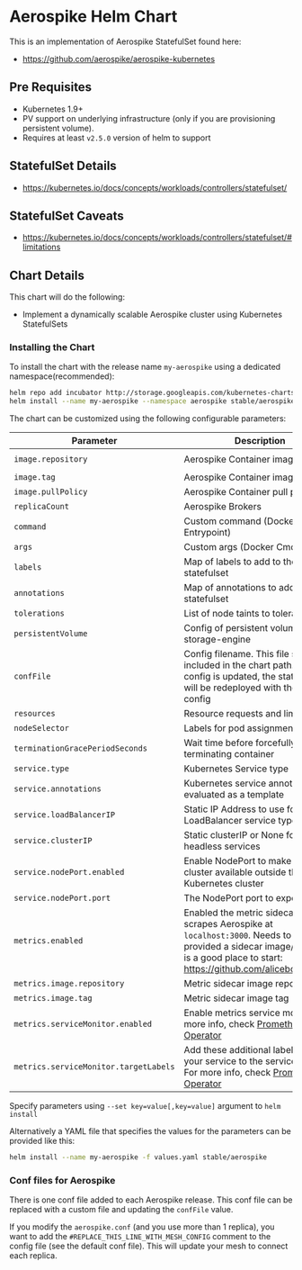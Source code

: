 # Aerospike Helm Chart

This is an implementation of Aerospike StatefulSet found here:
* <https://github.com/aerospike/aerospike-kubernetes>

## Pre Requisites
* Kubernetes 1.9+
* PV support on underlying infrastructure (only if you are provisioning persistent volume).
* Requires at least `v2.5.0` version of helm to support

## StatefulSet Details
* <https://kubernetes.io/docs/concepts/workloads/controllers/statefulset/>

## StatefulSet Caveats
* <https://kubernetes.io/docs/concepts/workloads/controllers/statefulset/#limitations>

## Chart Details
This chart will do the following:
* Implement a dynamically scalable Aerospike cluster using Kubernetes StatefulSets

### Installing the Chart
To install the chart with the release name `my-aerospike` using a dedicated namespace(recommended):

```sh
helm repo add incubator http://storage.googleapis.com/kubernetes-charts-incubator
helm install --name my-aerospike --namespace aerospike stable/aerospike
```

The chart can be customized using the following configurable parameters:

| Parameter                       | Description                                                     | Default                      |
| ------------------------------- | ----------------------------------------------------------------| -----------------------------|
| `image.repository`              | Aerospike Container image name                                  | `aerospike/aerospike-server` |
| `image.tag`                     | Aerospike Container image tag                                   | `4.5.0.5`                    |
| `image.pullPolicy`              | Aerospike Container pull policy                                 | `Always`                     |
| `replicaCount`                  | Aerospike Brokers                                               | `1`                          |
| `command`                       | Custom command (Docker Entrypoint)                              | `[]`                         |
| `args`                          | Custom args (Docker Cmd)                                        | `[]`                         |
| `labels`                        | Map of labels to add to the statefulset                         | `{}`                         |
| `annotations`                   | Map of annotations to add to the statefulset                    | `{}`                         |
| `tolerations`                   | List of node taints to tolerate                                 | `[]`                         |
| `persistentVolume`              | Config of persistent volumes for storage-engine                 | `{}`                         |
| `confFile`                      | Config filename. This file should be included in the chart path. If the config is updated, the statefulset will be redeployed with the new config | `aerospike.conf`             |
| `resources`                     | Resource requests and limits                                    | `{}`                         |
| `nodeSelector`                  | Labels for pod assignment                                       | `{}`                         |
| `terminationGracePeriodSeconds` | Wait time before forcefully terminating container               | `30`                         |
| `service.type`                  | Kubernetes Service type                                         | `ClusterIP`                  |
| `service.annotations`           | Kubernetes service annotations, evaluated as a template         | `{}`                         |
| `service.loadBalancerIP`        | Static IP Address to use for LoadBalancer service type          | `nil`                        |
| `service.clusterIP`             | Static clusterIP or None for headless services                  | `None`                       |
| `service.nodePort.enabled`       | Enable NodePort to make aerospike cluster available outside the Kubernetes cluster         | `false`                         |
| `service.nodePort.port`       | The NodePort port to expose         | `{}`                         |
| `metrics.enabled`       | Enabled the metric sidecar that scrapes Aerospike at `localhost:3000`. Needs to be provided a sidecar image/repo. [This]() is a good place to start: https://github.com/alicebob/asprom         | `false`                         |
| `metrics.image.repository`       | Metric sidecar image repository         | `{}`                         |
| `metrics.image.tag`       | Metric sidecar image tag         | `{}`                         |
| `metrics.serviceMonitor.enabled`       | Enable metrics service monitor. For more info, check [Prometheus Operator]([https://github.com/coreos/prometheus-operator](https://github.com/coreos/prometheus-operator))         | `false`                         |
| `metrics.serviceMonitor.targetLabels`       | Add these additional labels from your service to the service monitor.  For more info, check [Prometheus Operator]([https://github.com/coreos/prometheus-operator](https://github.com/coreos/prometheus-operator))         | `{}`                         |

Specify parameters using `--set key=value[,key=value]` argument to `helm install`

Alternatively a YAML file that specifies the values for the parameters can be provided like this:

```sh
helm install --name my-aerospike -f values.yaml stable/aerospike
```

### Conf files for Aerospike
There is one conf file added to each Aerospike release. This conf file can be replaced with a custom file and updating the `confFile` value.

If you modify the `aerospike.conf` (and you use more than 1 replica), you want to add the `#REPLACE_THIS_LINE_WITH_MESH_CONFIG` comment to the config file (see the default conf file). This will update your mesh to connect each replica.

